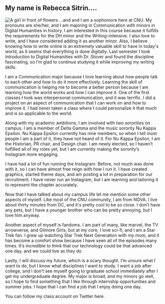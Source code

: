## My name is Rebecca Sitrin....
![A girl in front of flowers](https://Rebecca-S1.github.io/Rebecca-S/images/Profile.jpg)
...and and I am a sophomore here at CNU. My pronouns are she/her, and I am majoring in Communication with minors in Digital Humanities in history. I am interested in this course because it fulfills the requirements for the DH minor and the Writing-intensive. I also love to write, and I have considered adding it as another minor. Also, I believe knowing how to write online is an extremely valuable skill to have in today's world, as it seems that everything is done digitally. Last semester I took Introduction to Digital Humanities with Dr. Stover and found the discipline fascinating, so I’m glad to continue studying it while improving my writing skills.

I am a Communication major because I love learning about how people talk to each other and how to do it more effectively. Learning the skill of communication is helping me to become a better person because I am learning how the world works and how I can improve it. One of the first classes I took was interpersonal communication, and it was terrific. I did a project on an aspect of communication that I can work on and how to improve it. I had never taken a class where I could personalize it that much and is so applicable to the world.

Along with my academic ambitions, I am involved with two sororities on campus. I am a member of Delta Gamma and the music sorority Nu Kappa Epsilon. Nu Kappa Epsilon currently has nine members, so when I tell most people I am a part of it, they have not heard of it. For Nu Kappa Epsilon, I am the Historian, PR chair, and Design chair. I am newly elected, so I haven’t fulfilled all of my roles yet, but I am currently making the sorority’s Instagram more engaging.

I have had a lot of fun running the Instagram. Before, not much was done with it, so I can have almost free reign with how I run it. I have created graphics, started theme days, and am posting a lot in preparation for our recruitment. I have never run an Instagram, but I am learning and tailoring it to represent the chapter accurately. 

Now that I have talked about my campus life let me mention some other aspects of myself. Like most of the CNU community, I am from NOVA. I live about thirty minutes from DC, and it's pretty cool to be so close. I don’t have any pets, but I have a younger brother who can be pretty annoying, but I love him anyway. 

Another aspect of myself is fandoms. I am part of many, like marvel, the TV arrowverse, and Gilmore Girls, but at my core, I love sci-fi, and I am a Star Trek fan. I grew up watching Star Trek Next Generation with my mom, and it has become a comfort show because I have seen all of the episodes many times. It’s incredible to think that our technology could be that advanced one day, and we could live as they do

Lastly, I will discuss my future, which is a scary thought. I’m unsure what I want to do, but I know what disciplines I want to study. I want a job after college, and I don’t see myself going to graduate school immediately after I get my undergraduate degree. My major is broad, and my minors go well, so I hope to find something that I like through internship opportunities and summer jobs. I hope that I can find a job that I enjoy doing one day. 

You can follow my class account on Twitter here.
